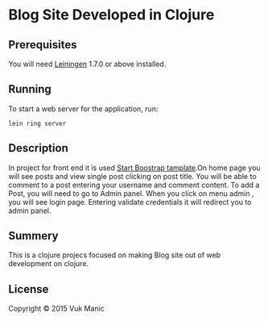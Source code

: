 # Blog Site Developed in Clojure

## Prerequisites

You will need [Leiningen][1] 1.7.0 or above installed.

[1]: https://github.com/technomancy/leiningen

## Running

To start a web server for the application, run:

    lein ring server

## Description

In project for front end it is used  [Start Boostrap tamplate][2].On home page you will see posts and view single post clicking on post title. You will be able to comment to a post entering your username and comment content. To add a Post, you will need to go to Admin panel. When you click on menu admin , you will see login page. Entering validate credentials it will redirect you to admin panel.
    
[2]:http://startbootstrap.com/template-overviews/clean-blog    
## Summery

This is a  clojure projecs focused on making Blog site out of web development on clojure. 



## License
Copyright © 2015 Vuk Manic
